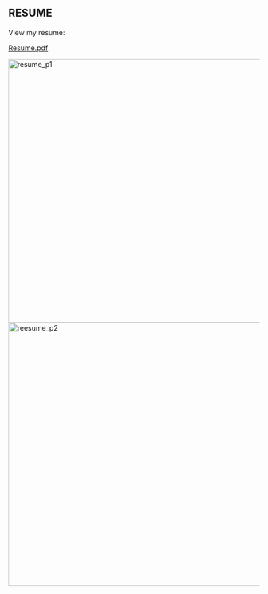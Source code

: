 ## RESUME
View my resume: 

[Resume.pdf](https://github.com/romaoeh/resume/files/11561410/Resume.pdf)

<img width="528" alt="resume_p1" src="https://github.com/romaoeh/resume/assets/131217181/3f90d982-011d-4524-9956-ff49521d3966">

<img width="528" alt="reesume_p2" src="https://github.com/romaoeh/resume/assets/131217181/acf28e46-458d-453a-9ad2-07cd5e259787">

